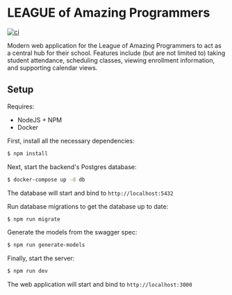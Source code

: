# LEAGUE of Amazing Programmers

[![ci](https://github.com/TritonSE/LAP-Student-Tracker/actions/workflows/ci.yml/badge.svg)](https://github.com/TritonSE/LAP-Student-Tracker/actions/workflows/ci.yml)

Modern web application for the League of Amazing Programmers to act as a central hub for their school. Features include (but are not limited to) taking student attendance, scheduling classes, viewing enrollment information, and supporting calendar views.

## Setup

Requires:

- NodeJS + NPM
- Docker

First, install all the necessary dependencies:

```bash
$ npm install
```

Next, start the backend's Postgres database:

```bash
$ docker-compose up -d db
```

The database will start and bind to `http://localhost:5432`

Run database migrations to get the database up to date:

```bash
$ npm run migrate
```

Generate the models from the swagger spec:

```bash
$ npm run generate-models
```

Finally, start the server:

```bash
$ npm run dev
```

The web application will start and bind to `http://localhost:3000`
